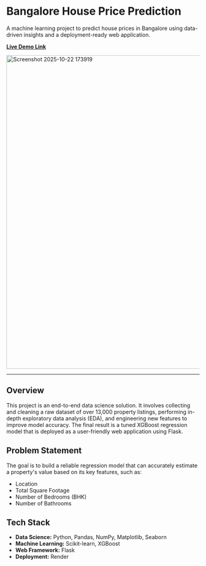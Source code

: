 # Bangalore House Price Prediction

A machine learning project to predict house prices in Bangalore using data-driven insights and a deployment-ready web application.

**[Live Demo Link](https://bangalore-house-price-predictor-jpmz.onrender.com/)**

<img width="1890" height="819" alt="Screenshot 2025-10-22 173919" src="https://github.com/user-attachments/assets/620d8b24-974f-402e-bd52-bf22aaee63ab" />

---

## Overview

This project is an end-to-end data science solution. It involves collecting and cleaning a raw dataset of over 13,000 property listings, performing in-depth exploratory data analysis (EDA), and engineering new features to improve model accuracy. The final result is a tuned XGBoost regression model that is deployed as a user-friendly web application using Flask.

## Problem Statement

The goal is to build a reliable regression model that can accurately estimate a property's value based on its key features, such as:
* Location
* Total Square Footage
* Number of Bedrooms (BHK)
* Number of Bathrooms

## Tech Stack

* **Data Science:** Python, Pandas, NumPy, Matplotlib, Seaborn
* **Machine Learning:** Scikit-learn, XGBoost
* **Web Framework:** Flask
* **Deployment:** Render


